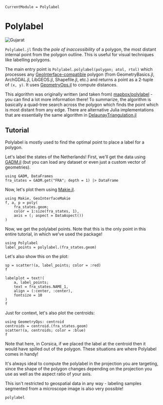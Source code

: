 ```@meta
CurrentModule = Polylabel
```

# Polylabel

![Gujarat](https://user-images.githubusercontent.com/32143268/214836992-7ff8b5d6-1a15-4655-a13d-bb12c04b4ce1.png)

`Polylabel.jl` finds the _pole of inaccessibility_ of a polygon, the most distant internal point from the polygon outline.  This is useful for visual techniques like labelling polygons.

The main entry point is `Polylabel.polylabel(polygon; atol, rtol)` which processes any [GeoInterface-compatible](https://github.com/JuliaGeo/GeoInterface.jl) polygon (from GeometryBasics.jl, ArchGDAL.jl, LibGEOS.jl, Shapefile.jl, etc.) and returns a point as a 2-tuple of `(x, y)`.  It uses [GeometryOps.jl](https://github.com/JuliaGeo/GeometryOps.jl) to compute distances.

This algorithm was originally written (and taken from) [mapbox/polylabel](https://github.com/mapbox/polylabel) - you can find a lot more information there!  To summarize, the algorithm is basically a quad-tree search across the polygon which finds the point which is most distant from any edge.  There are alternative Julia implementations that are essentially the same algorithm in [DelaunayTriangulation.jl](https://github.com/DanielVandH/DelaunayTriangulation.jl)

## Tutorial

Polylabel is mostly used to find the optimal point to place a label for a polygon.

Let's label the states of the Netherlands!  First, we'll get the data using [GADM.jl](https://github.com/JuliaGeo/GADM.jl) (but you can load any dataset or even just a custom vector of geometries).
```@example tutorial
using GADM, DataFrames
fra_states = GADM.get("FRA"; depth = 1) |> DataFrame
```
Now, let's plot them using [Makie.jl](https://github.com/MakieOrg/Makie.jl).
```@example tutorial
using Makie, GeoInterfaceMakie
f, a, p = poly(
    fra_states.geom; 
    color = 1:size(fra_states, 1), 
    axis = (; aspect = DataAspect())
)
```
Now, we get the polylabel points.  Note that this is the only point in this entire tutorial, in which we've used the package!
```@example tutorial
using Polylabel
label_points = polylabel.(fra_states.geom)
```
Let's also show this on the plot:
```@example tutorial
sp = scatter!(a, label_points; color = :red)
f
```

```@example tutorial
labelplot = text!(
    a, label_points; 
    text = fra_states.NAME_1, 
    align = (:center, :center), 
    fontsize = 10
)
f
```

Just for context, let's also plot the centroids:
```@example tutorial
using GeometryOps: centroid
centroids = centroid.(fra_states.geom)
scatter!(a, centroids; color = :blue)
f
```

Note that here, in Corsica, if we placed the label at the centroid then it would have spilled out of the polygon.  These situations are where Polylabel comes in handy!

It's always ideal to compute the polylabel in the projection you are targeting, since the shape of the polygon changes depending on the projection you use as well as the aspect ratio of your axis.

This isn't restricted to geospatial data in any way - labeling samples segmented from a microscope image is also very possible!

```@docs
polylabel
```
